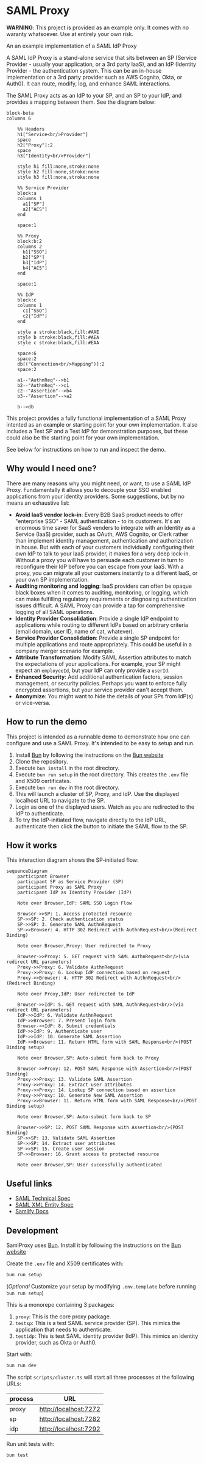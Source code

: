 # SAML Proxy

__WARNING__: This project is provided as an example only. It comes with no waranty whatsoever. Use at entirely your own risk.

An an example implementation of a SAML IdP Proxy

A SAML IdP Proxy is a stand-alone service that sits between an SP (Service Provider - usually your application,
or a 3rd party IaaS), and an IdP (Identity Provider - the authentication system. This can
be an in-house implementation or a 3rd party provider such as AWS Cognito, Okta, or Auth0). It can
route, modify, log, and enhance SAML interactions.

The SAML Proxy acts as an IdP to your SP, and an SP to your IdP, and provides a mapping between them. See the diagram below:

```mermaid
block-beta
columns 6

    %% Headers
    h1["Service<br/>Provider"]
    space
    h2["Proxy"]:2
    space
    h3["Identity<br/>Provider"]

    style h1 fill:none,stroke:none
    style h2 fill:none,stroke:none
    style h3 fill:none,stroke:none

    %% Service Provider
    block:a
    columns 1
      a1["SP"]
      a2["ACS"]
    end

    space:1

    %% Proxy
    block:b:2
    columns 2
      b1["SSO"]
      b2["SP"]
      b3["IdP"]
      b4["ACS"]
    end

    space:1

    %% IdP
    block:c
    columns 1
      c1["SSO"]
      c2{"IdP"]
    end

    style a stroke:black,fill:#AAE
    style b stroke:black,fill:#AEA
    style c stroke:black,fill:#EAA

    space:6
    space:2
    db[("Connection<br/>Mapping")]:2
    space:2

    a1--"AuthnReq"-->b1
    b2--"AuthnReq"-->c1
    c2--"Assertion"-->b4
    b3--"Assertion"-->a2

    b-->db
```

This project provides a fully functional implementation of a SAML Proxy intented as an example or starting point for your own implementation.
It also includes a Test SP and a Test IdP for demonstration purposes, but these could also be the starting point for your own implementation.

See below for instructions on how to run and inspect the demo.

## Why would I need one?

There are many reasons why you might need, or want, to use a SAML IdP Proxy. Fundamentally it allows you to decouple your SSO enabled
applications from your identity providers. Some suggestions, but by no means an exhaustive list:

* __Avoid IaaS vendor lock-in__: Every B2B SaaS product needs to offer "enterprise SSO" - SAML authentication - to its customers.
It's an enormous time saver for SaaS venders to integrate with an Identity as a Service (IaaS) provider, such as OAuth, AWS Cognito, or Clerk
rather than implement identity management, authentication and authorization in house.
But with each of your customers individually configuring their own IdP to talk to your IaaS provider, it makes for a very
deep lock-in. Without a proxy you will have to persuade each customer in turn to reconfigure their IdP before you can escape from your
IaaS. With a proxy, you can migrate all your customers instantly to a different IaaS, or your own SP implementation.
* __Auditing monitoring and logging__: IaaS providers can often be opaque black boxes when it comes to auditing, monitoring, or logging,
which can make fulfilling regulatory requirements or diagnosing authentication issues difficult. A SAML Proxy can provide a tap for
comprehensive logging of all SAML operations.
* __Identity Provider Consolidation__: Provide a single IdP endpoint to applications while routing to different IdPs based on arbitrary
criteria (email domain, user ID, name of cat, whatever).
* __Service Provider Consolidation__: Provide a single SP endpoint for multiple applications and route appropriately. This could be
useful in a company merger scenario for example.
* __Attribute Transformation__: Modify SAML Assertion attributes to match the expectations of your applications. For example, your
SP might expect an `employeeId`, but your IdP can only provide a `userId`.
* __Enhanced Security__: Add additional authentication factors, session management, or security policies. Perhaps you want to enforce
fully encrypted assertions, but your service provider can't accept them.
* __Anonymize__: You might want to hide the details of your SPs from IdP(s) or vice-versa.

## How to run the demo

This project is intended as a runnable demo to demonstrate how one can configure and use a SAML Proxy. It's intended
to be easy to setup and run.

1. Install [Bun](https://bun.sh/) by following the instructions on the [Bun website](https://bun.sh/docs/installation)
1. Clone the repository.
1. Execute `bun install` in the root directory.
1. Execute `bun run setup` in the root directory. This creates the `.env` file and X509 certificates.
1. Execute `bun run dev` in the root directory.
1. This will launch a cluster of SP, Proxy, and IdP. Use the displayed localhost URL to navigate to the SP.
1. Login as one of the displayed users. Watch as you are redirected to the IdP to authenticate.
1. To try the IdP-initiated flow, navigate directly to the IdP URL, authenticate then click the button to initiate the SAML flow to the SP.

## How it works

This interaction diagram shows the SP-initiated flow:

```mermaid
sequenceDiagram
    participant Browser
    participant SP as Service Provider (SP)
    participant Proxy as SAML Proxy
    participant IdP as Identity Provider (IdP)

    Note over Browser,IdP: SAML SSO Login Flow

    Browser->>SP: 1. Access protected resource
    SP->>SP: 2. Check authentication status
    SP->>SP: 3. Generate SAML AuthnRequest
    SP->>Browser: 4. HTTP 302 Redirect with AuthnRequest<br/>(Redirect Binding)

    Note over Browser,Proxy: User redirected to Proxy

    Browser->>Proxy: 5. GET request with SAML AuthnRequest<br/>(via redirect URL parameters)
    Proxy->>Proxy: 6. Validate AuthnRequest
    Proxy->>Proxy: 6. Lookup IdP connection based on request
    Proxy->>Browser: 4. HTTP 302 Redirect with AuthnRequest<br/>(Redirect Binding)

    Note over Proxy,IdP: User redirected to IdP

    Browser->>IdP: 5. GET request with SAML AuthnRequest<br/>(via redirect URL parameters)
    IdP->>IdP: 6. Validate AuthnRequest
    IdP->>Browser: 7. Present login form
    Browser->>IdP: 8. Submit credentials
    IdP->>IdP: 9. Authenticate user
    IdP->>IdP: 10. Generate SAML Assertion
    IdP->>Browser: 11. Return HTML form with SAML Response<br/>(POST Binding setup)

    Note over Browser,SP: Auto-submit form back to Proxy

    Browser->>Proxy: 12. POST SAML Response with Assertion<br/>(POST Binding)
    Proxy->>Proxy: 13. Validate SAML Assertion
    Proxy->>Proxy: 14. Extract user attributes
    Proxy->>Proxy: 14. Lookup SP connection based on assertion
    Proxy->>Proxy: 10. Generate New SAML Assertion
    Proxy->>Browser: 11. Return HTML form with SAML Response<br/>(POST Binding setup)

    Note over Browser,SP: Auto-submit form back to SP

    Browser->>SP: 12. POST SAML Response with Assertion<br/>(POST Binding)
    SP->>SP: 13. Validate SAML Assertion
    SP->>SP: 14. Extract user attributes
    SP->>SP: 15. Create user session
    SP->>Browser: 16. Grant access to protected resource

    Note over Browser,SP: User successfully authenticated
```

## Useful links
* [SAML Technical Spec](https://docs.oasis-open.org/security/saml/Post2.0/sstc-saml-tech-overview-2.0-cd-02.html)
* [SAML XML Entity Spec](https://docs.oasis-open.org/security/saml/v2.0/saml-core-2.0-os.pdf)
* [Samlify Docs](https://samlify.js.org/#/?id=samlify)


## Development
SamlProxy uses [Bun](https://bun.sh/). Install it by following the instructions on the [Bun website](https://bun.sh/docs/installation)

Create the `.env` file and X509 certificates with:
```zsh
bun run setup
```
(_Optional_ Customize your setup by modifying `.env.template` before running `bun run setup`)

This is a monorepo containing 3 packages:
1. `proxy`: This is the core proxy package.
1. `testsp`: This is a test SAML service provider (SP). This mimics the application that needs to authenticate.
1. `testidp`: This is test SAML identity provider (IdP). This mimics an identity provider, such as Okta or Auth0.

Start with:
```zsh
bun run dev
```
The script `scripts/cluster.ts` will start all three processes at the following URLs:

| process | URL |
|---|---|
| proxy | <http://localhost:7272> |
| sp    | <http://localhost:7282> |
| idp   | <http://localhost:7292> |

Run unit tests with:
```zsh
bun test
```
